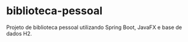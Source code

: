 # biblioteca-pessoal
Projeto de biblioteca pessoal utilizando Spring Boot, JavaFX e base de dados H2.